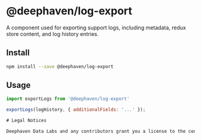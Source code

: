 # @deephaven/log-export

A component used for exporting support logs, including metadata, redux store content, and log history entries.

## Install

```bash
npm install --save @deephaven/log-export
```

## Usage

```javascript
import exportLogs from '@deephaven/log-export'

exportLogs(logHistory, { additionalFields: '...' });

# Legal Notices

Deephaven Data Labs and any contributors grant you a license to the content of this repository under the Apache 2.0 License, see the [LICENSE](../../LICENSE) file.
